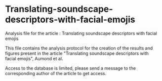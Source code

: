 # Translating-soundscape-descriptors-with-facial-emojis
Analysis file for the article : Translating soundscape descriptors with facial emojis

This file contains the analysis protocol for the creation of the results and figures present in the article "Translating soundscape descriptors with facial emojis", Aumond et al.

Access to the database is limited, please send a message to the corresponding author of the article to get access.
